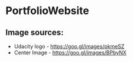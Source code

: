 # PortfolioWebsite

## Image sources:
- Udacity logo - https://goo.gl/images/pkmeSZ
- Center Image - https://goo.gl/images/BPbyNX
